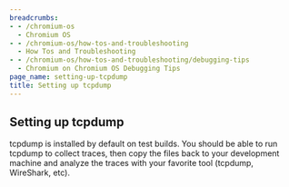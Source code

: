 ```yaml
---
breadcrumbs:
- - /chromium-os
  - Chromium OS
- - /chromium-os/how-tos-and-troubleshooting
  - How Tos and Troubleshooting
- - /chromium-os/how-tos-and-troubleshooting/debugging-tips
  - Chromium on Chromium OS Debugging Tips
page_name: setting-up-tcpdump
title: Setting up tcpdump
---
```


## Setting up tcpdump

tcpdump is installed by default on test builds. You should be able to run
tcpdump to collect traces, then copy the files back to your development machine
and analyze the traces with your favorite tool (tcpdump, WireShark, etc).